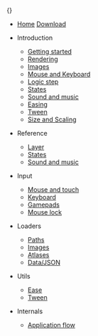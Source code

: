 {}


* [Home](<?=cms::url("")?>) [Download](https://github.com/rezoner/playground/tree/master/build)

* Introduction
  * [Getting started](<?=cms::url("intro/getting-started")?>)
  * [Rendering](<?=cms::url("intro/rendering")?>)
  * [Images](<?=cms::url("intro/images")?>)
  * [Mouse and Keyboard](<?=cms::url("intro/mouse-and-keyboard")?>)
  * [Logic step](<?=cms::url("intro/logic-step")?>)
  * [States](<?=cms::url("intro/states")?>)
  * [Sound and music](<?=cms::url("intro/sound")?>)
  * [Easing](<?=cms::url("intro/easing")?>)
  * [Tween](<?=cms::url("intro/tween")?>)
  * [Size and Scaling](<?=cms::url("intro/scaling")?>)

* Reference

  * [Layer](<?=cms::url("playground-layer")?>)
  * [States](<?=cms::url("playground-states")?>)
  * [Sound and music](<?=cms::url("playground-sound")?>)
* Input
  * [Mouse and touch](<?=cms::url("playground-mouse")?>)
  * [Keyboard](<?=cms::url("playground-keyboard")?>)
  * [Gamepads](<?=cms::url("playground-gamepads")?>)    
  * [Mouse lock](<?=cms::url("playground-mouse-lock")?>)
* Loaders
  * [Paths](<?=cms::url("playground-paths")?>)
  * [Images](<?=cms::url("playground-images")?>)
  * [Atlases](<?=cms::url("playground-atlases")?>)
  * [Data/JSON](<?=cms::url("playground-data")?>)
* Utils
  * [Ease](<?=cms::url("playground-ease")?>)
  * [Tween](<?=cms::url("playground-tween")?>)
* Internals
  * [Application flow](<?=cms::url("playground-flow")?>)
  

<div class="spacer"></div>

<script>
var elements = document.querySelectorAll("a");

for(var i = 0; i < elements.length; i++) {
  var element = elements[i];

  if(element.getAttribute("href") === window.location.pathname) {
    element.classList.toggle("selected", true);
  }
}
</script>